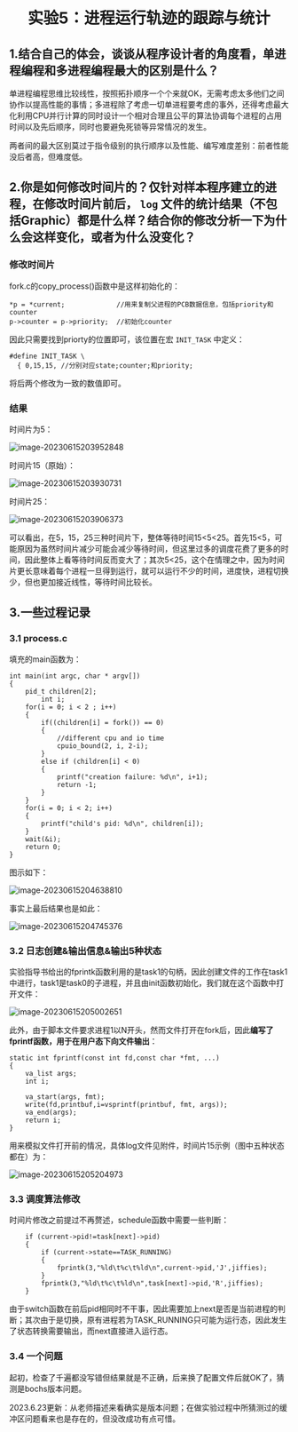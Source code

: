 # <center>实验5：进程运行轨迹的跟踪与统计<center/>

## 1.结合自己的体会，谈谈从程序设计者的角度看，单进程编程和多进程编程最大的区别是什么？

单进程编程思维比较线性，按照拓扑顺序一个个来就OK，无需考虑太多他们之间协作以提高性能的事情；多进程除了考虑一切单进程要考虑的事外，还得考虑最大化利用CPU并行计算的同时设计一个相对合理且公平的算法协调每个进程的占用时间以及先后顺序，同时也要避免死锁等异常情况的发生。

两者间的最大区别莫过于指令级别的执行顺序以及性能、编写难度差别：前者性能没后者高，但难度低。

## 2.你是如何修改时间片的？仅针对样本程序建立的进程，在修改时间片前后， `log` 文件的统计结果（不包括Graphic）都是什么样？结合你的修改分析一下为什么会这样变化，或者为什么没变化？

### 修改时间片

fork.c的copy_process()函数中是这样初始化的：

```
*p = *current;             //用来复制父进程的PCB数据信息，包括priority和counter
p->counter = p->priority;  //初始化counter
```

因此只需要找到priorty的位置即可，该位置在宏 `INIT_TASK` 中定义：

```
#define INIT_TASK \
  { 0,15,15, //分别对应state;counter;和priority;
```

将后两个修改为一致的数值即可。

### 结果

时间片为5：

![image-20230615203952848](.\images\img1.png)

时间片15（原始）：

![image-20230615203930731](.\images\img2.png)

时间片25：

![image-20230615203906373](.\images\img3.png)

可以看出，在5，15，25三种时间片下，整体等待时间15<5<25。首先15<5，可能原因为虽然时间片减少可能会减少等待时间，但这里过多的调度花费了更多的时间，因此整体上看等待时间反而变大了；其次5<25，这个在情理之中，因为时间片更长意味着每个进程一旦得到运行，就可以运行不少的时间，进度快，进程切换少，但也更加接近线性，等待时间比较长。

## 3.一些过程记录

### 3.1 process.c

填充的main函数为：

```
int main(int argc, char * argv[])
{
	pid_t children[2]; 
    	int i;
	for(i = 0; i < 2 ; i++)
	{
	    if((children[i] = fork()) == 0) 
		{
			//different cpu and io time
			cpuio_bound(2, i, 2-i);
		} 
		else if (children[i] < 0)
		{
			printf("creation failure: %d\n", i+1);
			return -1;
		}
	}
	for(i = 0; i < 2; i++)
	{
		printf("child's pid: %d\n", children[i]);
	}
	wait(&i);
	return 0;
}
```

图示如下：

![image-20230615204638810](.\images\img4.png)

事实上最后结果也是如此：

![image-20230615204745376](.\images\img5.png)

### 3.2 日志创建&输出信息&输出5种状态

实验指导书给出的fprintk函数利用的是task1的句柄，因此创建文件的工作在task1中进行，task1是task0的子进程，并且由init函数初始化，我们就在这个函数中打开文件：

![image-20230615205002651](.\images\img6.png)

此外，由于脚本文件要求进程1以N开头，然而文件打开在fork后，因此**编写了fprintf函数，用于在用户态下向文件输出**：

```
static int fprintf(const int fd,const char *fmt, ...)
{
	va_list args;
	int i;

	va_start(args, fmt);
	write(fd,printbuf,i=vsprintf(printbuf, fmt, args));
	va_end(args);
	return i;
}
```

用来模拟文件打开前的情况，具体log文件见附件，时间片15示例（图中五种状态都在）为：

![image-20230615205204973](.\images\img7.png)

### 3.3 调度算法修改

时间片修改之前提过不再赘述，schedule函数中需要一些判断：

```
	if (current->pid!=task[next]->pid)
	{
		if (current->state==TASK_RUNNING)
		{
			fprintk(3,"%ld\t%c\t%ld\n",current->pid,'J',jiffies);
		}
		fprintk(3,"%ld\t%c\t%ld\n",task[next]->pid,'R',jiffies);
	}
```

由于switch函数在前后pid相同时不干事，因此需要加上next是否是当前进程的判断；其次由于是切换，原有进程若为TASK_RUNNING只可能为运行态，因此发生了状态转换需要输出，而next直接进入运行态。

### 3.4 一个问题

起初，检查了千遍都没写错但结果就是不正确，后来换了配置文件后就OK了，猜测是bochs版本问题。

2023.6.23更新：从老师描述来看确实是版本问题；在做实验过程中所猜测过的缓冲区问题看来也是存在的，但没改成功有点可惜。